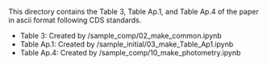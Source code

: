 This directory contains the Table 3, Table Ap.1, and Table Ap.4 of the paper in ascii format following
CDS standards. 

* Table 3:    Created by /sample_comp/02_make_common.ipynb
* Table Ap.1: Created by /sample_initial/03_make_Table_Ap1.ipynb
* Table Ap.4: Created by /sample_comp/10_make_photometry.ipynb

